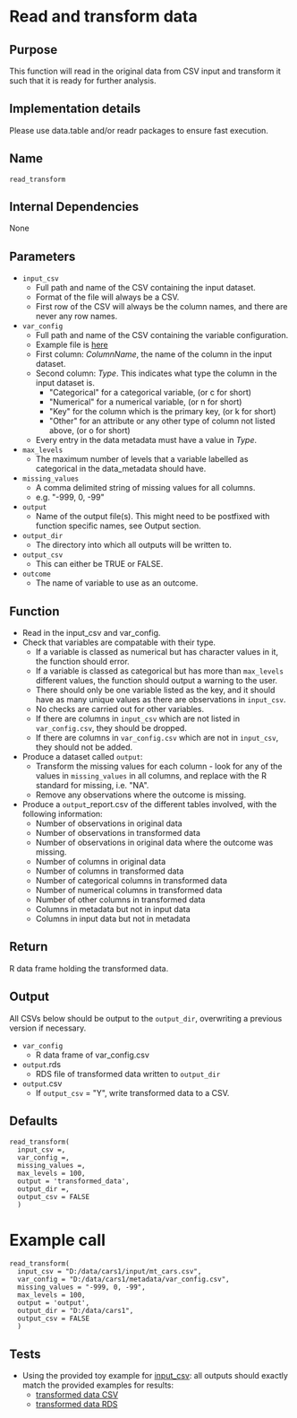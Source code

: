 # Read and transform data

## Purpose
This function will read in the original data from CSV input and transform it such that it is ready for further analysis.

## Implementation details
Please use data.table and/or readr packages to ensure fast execution.

## Name
`read_transform`

## Internal Dependencies
None

## Parameters
* `input_csv`
  * Full path and name of the CSV containing the input dataset.
  * Format of the file will always be a CSV.  
  * First row of the CSV will always be the column names, and there are never any row names.
* `var_config`
  * Full path and name of the CSV containing the variable configuration.
  * Example file is [here](../example_metadata_files/var_config.csv)
  * First column: _ColumnName_, the name of the column in the input dataset.
  * Second column: _Type_.
    This indicates what type the column in the input dataset is.
    * "Categorical" for a categorical variable, (or c for short)
    * "Numerical" for a numerical variable, (or n for short)
    * "Key" for the column which is the primary key, (or k for short)
    * "Other" for an attribute or any other type of column not listed above, (or o for short)
  * Every entry in the data metadata must have a value in _Type_.
* `max_levels`
  * The maximum number of levels that a variable labelled as categorical in the data_metadata should have.
* `missing_values`
  * A comma delimited string of missing values for all columns.
  * e.g. "-999, 0, -99"
* `output`
  * Name of the output file(s). This might need to be postfixed with function specific names, see Output section.
* `output_dir`
  * The directory into which all outputs will be written to.
* `output_csv`
  * This can either be TRUE or FALSE.
* `outcome`
  * The name of variable to use as an outcome.

## Function
* Read in the input_csv and var_config.
* Check that variables are compatable with their type.
  * If a variable is classed as numerical but has character values in it, the function should error.
  * If a variable is classed as categorical but has more than `max_levels` different values, the function should output a warning to the user.
  * There should only be one variable listed as the key, and it should have as many unique values as there are observations in `input_csv`.
  * No checks are carried out for other variables.
  * If there are columns in `input_csv` which are not listed in `var_config.csv`, they should be dropped.
  * If there are columns in `var_config.csv` which are not in `input_csv`, they should not be added.
* Produce a dataset called `output`:
  * Transform the missing values for each column - look for any of the values in `missing_values` in all columns, and replace with the R standard for missing, i.e. "NA".
  * Remove any observations where the outcome is missing.
* Produce a `output`_report.csv of the different tables involved, with the following information:
  * Number of observations in original data
  * Number of observations in transformed data
  * Number of observations in original data where the outcome was missing.
  * Number of columns in original data
  * Number of columns in transformed data
  * Number of categorical columns in transformed data
  * Number of numerical columns in transformed data  
  * Number of other columns in transformed data
  * Columns in metadata but not in input data
  * Columns in input data but not in metadata

## Return
R data frame holding the transformed data.

## Output
All CSVs below should be output to the `output_dir`, overwriting a previous version if necessary.
* `var_config`
  * R data frame of var_config.csv
* `output`.rds
  * RDS file of transformed data written to `output_dir`
* `output`.csv
  * If `output_csv` = "Y", write transformed data to a CSV.

## Defaults
```
read_transform(
  input_csv =,
  var_config =,
  missing_values =,
  max_levels = 100,
  output = 'transformed_data',
  output_dir =,
  output_csv = FALSE
  )  
```

# Example call
```
read_transform(
  input_csv = "D:/data/cars1/input/mt_cars.csv",
  var_config = "D:/data/cars1/metadata/var_config.csv",
  missing_values = "-999, 0, -99",
  max_levels = 100,
  output = 'output',
  output_dir = "D:/data/cars1",
  output_csv = FALSE
  )
```

## Tests
* Using the provided toy example for [input_csv](./example_data/mtcars.csv): all outputs should exactly match the provided examples for results:
  * [transformed data CSV](./example_output_csvs/transformed_data.csv)
  * [transformed data RDS](./example_output_csvs/transformed_data.rds)
